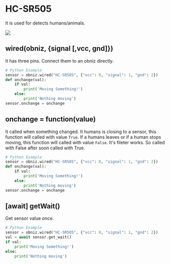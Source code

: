 # HC-SR505

It is used for detects humans/animals.

![](image.jpg)


## wired(obniz, {signal [,vcc, gnd]})

It has three pins. Connect them to an obniz directly.

```Python
# Python Example
sensor = obniz.wired("HC-SR505", {"vcc": 0, "signal": 1, "gnd": 2})
def onchange(val):
    if val:
        print('Moving Something!')
    else:
        print('Nothing moving')
sensor.onchange = onchange
```

## onchange = function(value)

It called when something changed.
It humans is closing to a sensor, this function will called with value `True`.
If a humans leaves or if a human stops moving, this function will called with value `False`.
It's fileter works. So called with False after soon called with True.

```Python
# Python Example
sensor = obniz.wired("HC-SR505", {"vcc": 0, "signal": 1, "gnd": 2})
def onchange(val):
    if val:
        print('Moving Something!')
    else:
        print('Nothing moving')
sensor.onchange = onchange
```

## [await] getWait()

Get sensor value once.

```Python
# Python Example
sensor = obniz.wired("HC-SR505", {"vcc": 0, "signal": 1, "gnd": 2})
val = await sensor.get_wait()
if val:
    print('Moving Something!')
else:
    print('Nothing moving')
```
